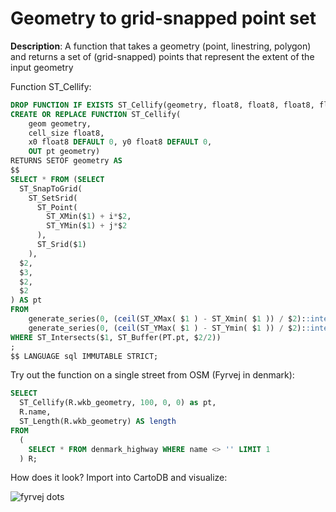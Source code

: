 # Geometry to grid-snapped point set

**Description**: A function that takes a geometry (point, linestring, polygon) and returns a set of (grid-snapped) points that represent the extent of the input geometry

Function ST_Cellify:

```sql
DROP FUNCTION IF EXISTS ST_Cellify(geometry, float8, float8, float8, float8);
CREATE OR REPLACE FUNCTION ST_Cellify(
    geom geometry,
    cell_size float8,
    x0 float8 DEFAULT 0, y0 float8 DEFAULT 0,
    OUT pt geometry)
RETURNS SETOF geometry AS
$$
SELECT * FROM (SELECT 
  ST_SnapToGrid(
    ST_SetSrid(
      ST_Point( 
        ST_XMin($1) + i*$2, 
        ST_YMin($1) + j*$2
      ),
      ST_Srid($1)
    ),
  $2, 
  $3, 
  $2, 
  $2
) AS pt
FROM
    generate_series(0, (ceil(ST_XMax( $1 ) - ST_Xmin( $1 )) / $2)::integer) AS i,
    generate_series(0, (ceil(ST_YMax( $1 ) - ST_Ymin( $1 )) / $2)::integer) AS j) PT
WHERE ST_Intersects($1, ST_Buffer(PT.pt, $2/2))
;
$$ LANGUAGE sql IMMUTABLE STRICT;
```

Try out the function on a single street from OSM (Fyrvej in denmark):

```sql
SELECT 
  ST_Cellify(R.wkb_geometry, 100, 0, 0) as pt,
  R.name,
  ST_Length(R.wkb_geometry) AS length
FROM 
  (
	SELECT * FROM denmark_highway WHERE name <> '' LIMIT 1
  ) R;
```

How does it look? Import into CartoDB and visualize:

![fyrvej dots](https://raw.github.com/skipperkongen/phd_cvl/master/sql_wiki/images/st_cellify.png?login=skipperkongen&token=3bb2f71055a3f2fd213478fdccb05c4f)

